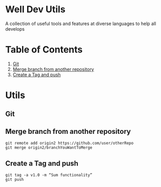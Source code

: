 # Well Dev Utils
A collection of useful tools and features at diverse languages to help all develops


# Table of Contents
1. [Git](#git)
2. [Merge branch from another repository](#git)
3. [Create a Tag and push](#git)


# Utils

## Git

## Merge branch from another repository

```
git remote add origin2 https://github.com/user/otherRepo
git merge origin2/branchYouWantToMerge
```


## Create a Tag and push

```
git tag -a v1.0 -m “Sum functionality”
git push
```
